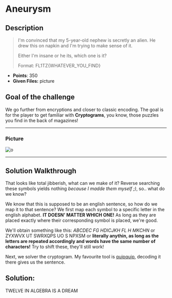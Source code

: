 # Aneurysm

## Description

> I'm convinced that my 5-year-old nephew is secretly an alien. He drew this on napkin and I'm trying to make sense of it.
> 
> Either I'm insane or he its, which one is it?
> 
> Format: FL1TZ{WHATEVER_YOU_FIND}

- **Points**: 350
- **Given Files:** picture

## Goal of the challenge

We go further from encryptions and closer to classic encoding. The goal is for the player to get familiar with **Cryptograms**, you know, those puzzles you find in the back of magazines!

---

### Picture

![o](/home/bitraven/Documents/FL1TZ-CTF1_Crypto/Crypto/aneurysm/aneurysm.png)

---

## Solution Walkthrough

That looks like total jibberish, what can we make of it? Reverse searching these symbols yields nothing *because I madde them myself ;)*, so.. what do we know?

We know that this is supposed to be an english sentence, so how do we map it to that sentence? We first map each symbol to a specific letter in the english alphabet. **IT DOESN' MATTER WHICH ONE!** As long as they are placed exactly where their corresponding symbol is placed, we're good.

We'll obtain something like this: *ABCDEC FG HDICJKH FL H MKCHN* or ZYXWVX UT SWRXQPS UO S NPXSM or **literally anythin, as long as the letters are repeated accordingly and words have the same number of characters!** Try to shift these, they'll still work!

Next, we solver the cryptogram. My favourite tool is [quipquip](https://quipqiup.com/), decoding it there gives us the sentence.

## Solution:

 TWELVE IN ALGEBRA IS A DREAM
